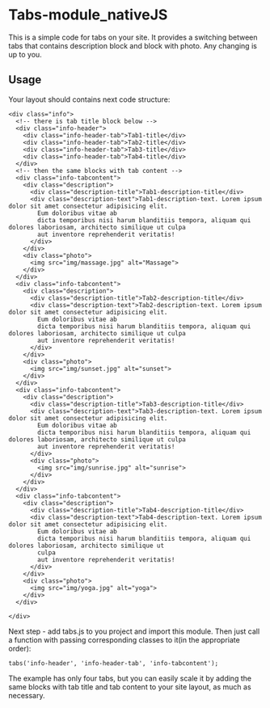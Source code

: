 # Tabs-module_nativeJS
  This is a simple code for tabs on your site. It provides a switching between tabs that contains description block and block with photo. Any changing is up to you.
## Usage
  Your layout should contains next code structure:
```
<div class="info">
  <!-- there is tab title block below -->
  <div class="info-header">
    <div class="info-header-tab">Tab1-title</div>
    <div class="info-header-tab">Tab2-title</div>
    <div class="info-header-tab">Tab3-title</div>
    <div class="info-header-tab">Tab4-title</div>
  </div>
  <!-- then the same blocks with tab content -->
  <div class="info-tabcontent">
    <div class="description">
      <div class="description-title">Tab1-description-title</div>
      <div class="description-text">Tab1-description-text. Lorem ipsum dolor sit amet consectetur adipisicing elit.
        Eum doloribus vitae ab
        dicta temporibus nisi harum blanditiis tempora, aliquam qui dolores laboriosam, architecto similique ut culpa
        aut inventore reprehenderit veritatis!
      </div>
    </div>
    <div class="photo">
      <img src="img/massage.jpg" alt="Massage">
    </div>
  </div>
  <div class="info-tabcontent">
    <div class="description">
      <div class="description-title">Tab2-description-title</div>
      <div class="description-text">Tab2-description-text. Lorem ipsum dolor sit amet consectetur adipisicing elit.
        Eum doloribus vitae ab
        dicta temporibus nisi harum blanditiis tempora, aliquam qui dolores laboriosam, architecto similique ut culpa
        aut inventore reprehenderit veritatis!
      </div>
    </div>
    <div class="photo">
      <img src="img/sunset.jpg" alt="sunset">
    </div>
  </div>
  <div class="info-tabcontent">
    <div class="description">
      <div class="description-title">Tab3-description-title</div>
      <div class="description-text">Tab3-description-text. Lorem ipsum dolor sit amet consectetur adipisicing elit.
        Eum doloribus vitae ab
        dicta temporibus nisi harum blanditiis tempora, aliquam qui dolores laboriosam, architecto similique ut culpa
        aut inventore reprehenderit veritatis!
      </div>
      <div class="photo">
        <img src="img/sunrise.jpg" alt="sunrise">
      </div>
    </div>
  </div>
  <div class="info-tabcontent">
    <div class="description">
      <div class="description-title">Tab4-description-title</div>
      <div class="description-text">Tab4-description-text. Lorem ipsum dolor sit amet consectetur adipisicing elit.
        Eum doloribus vitae ab
        dicta temporibus nisi harum blanditiis tempora, aliquam qui dolores laboriosam, architecto similique ut
        culpa
        aut inventore reprehenderit veritatis!
      </div>
    </div>
    <div class="photo">
      <img src="img/yoga.jpg" alt="yoga">
    </div>
  </div>

</div>
```
Next step - add tabs.js to you project and import this module. Then just call a function with passing corresponding classes to it(in the appropriate order):
 ```
 tabs('info-header', 'info-header-tab', 'info-tabcontent');
 ```
The example has only four tabs, but you can easily scale it by adding the same blocks with tab title and tab content to your site layout, as much as necessary.
